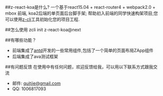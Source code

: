 ##z-react-koa是什么?
一个基于react15.04 + react-router4 + webpack2.0 + mbox 前端, koa2后端的单页面后台脚手架; 帮助初入前端的同学快速构架项目;您可以使用[z-cli](https://github.com/zhonggithub/z-cli)工具初始化您的项目工程.

##怎么使用
zcli init z-react-koa@next

##有哪些功能？

* 前端集成了[antd](https://github.com/ant-design/ant-design/)开发的一些常用组件,包括了一个简单的页面布局ZApp组件
* 后端集成了ava测试框架

##有问题反馈
在使用中有任何问题，欢迎反馈给我，可以用以下联系方式跟我交流

* 邮件: quitjie@gmail.com
* QQ: 1006817093